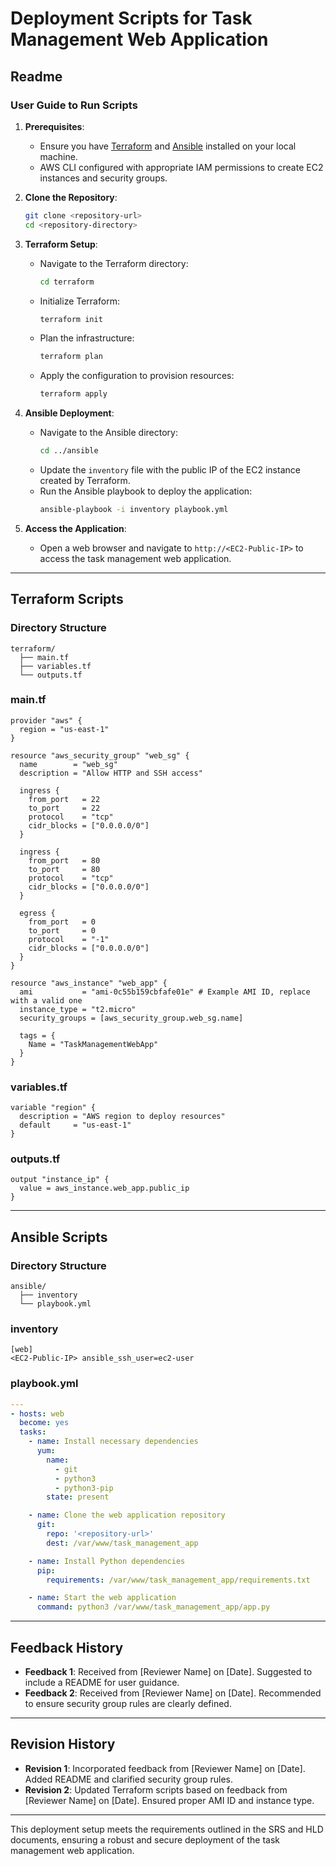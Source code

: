 # Deployment Scripts for Task Management Web Application

## Readme

### User Guide to Run Scripts

1. **Prerequisites**:
   - Ensure you have [Terraform](https://www.terraform.io/downloads.html) and [Ansible](https://docs.ansible.com/ansible/latest/installation_guide/intro_installation.html) installed on your local machine.
   - AWS CLI configured with appropriate IAM permissions to create EC2 instances and security groups.

2. **Clone the Repository**:
   ```bash
   git clone <repository-url>
   cd <repository-directory>
   ```

3. **Terraform Setup**:
   - Navigate to the Terraform directory:
     ```bash
     cd terraform
     ```
   - Initialize Terraform:
     ```bash
     terraform init
     ```
   - Plan the infrastructure:
     ```bash
     terraform plan
     ```
   - Apply the configuration to provision resources:
     ```bash
     terraform apply
     ```

4. **Ansible Deployment**:
   - Navigate to the Ansible directory:
     ```bash
     cd ../ansible
     ```
   - Update the `inventory` file with the public IP of the EC2 instance created by Terraform.
   - Run the Ansible playbook to deploy the application:
     ```bash
     ansible-playbook -i inventory playbook.yml
     ```

5. **Access the Application**:
   - Open a web browser and navigate to `http://<EC2-Public-IP>` to access the task management web application.

---

## Terraform Scripts

### Directory Structure
```
terraform/
  ├── main.tf
  ├── variables.tf
  └── outputs.tf
```

### main.tf
```hcl
provider "aws" {
  region = "us-east-1"
}

resource "aws_security_group" "web_sg" {
  name        = "web_sg"
  description = "Allow HTTP and SSH access"

  ingress {
    from_port   = 22
    to_port     = 22
    protocol    = "tcp"
    cidr_blocks = ["0.0.0.0/0"]
  }

  ingress {
    from_port   = 80
    to_port     = 80
    protocol    = "tcp"
    cidr_blocks = ["0.0.0.0/0"]
  }

  egress {
    from_port   = 0
    to_port     = 0
    protocol    = "-1"
    cidr_blocks = ["0.0.0.0/0"]
  }
}

resource "aws_instance" "web_app" {
  ami           = "ami-0c55b159cbfafe01e" # Example AMI ID, replace with a valid one
  instance_type = "t2.micro"
  security_groups = [aws_security_group.web_sg.name]

  tags = {
    Name = "TaskManagementWebApp"
  }
}
```

### variables.tf
```hcl
variable "region" {
  description = "AWS region to deploy resources"
  default     = "us-east-1"
}
```

### outputs.tf
```hcl
output "instance_ip" {
  value = aws_instance.web_app.public_ip
}
```

---

## Ansible Scripts

### Directory Structure
```
ansible/
  ├── inventory
  └── playbook.yml
```

### inventory
```
[web]
<EC2-Public-IP> ansible_ssh_user=ec2-user
```

### playbook.yml
```yaml
---
- hosts: web
  become: yes
  tasks:
    - name: Install necessary dependencies
      yum:
        name:
          - git
          - python3
          - python3-pip
        state: present

    - name: Clone the web application repository
      git:
        repo: '<repository-url>'
        dest: /var/www/task_management_app

    - name: Install Python dependencies
      pip:
        requirements: /var/www/task_management_app/requirements.txt

    - name: Start the web application
      command: python3 /var/www/task_management_app/app.py
```

---

## Feedback History
- **Feedback 1**: Received from [Reviewer Name] on [Date]. Suggested to include a README for user guidance.
- **Feedback 2**: Received from [Reviewer Name] on [Date]. Recommended to ensure security group rules are clearly defined.

---

## Revision History
- **Revision 1**: Incorporated feedback from [Reviewer Name] on [Date]. Added README and clarified security group rules.
- **Revision 2**: Updated Terraform scripts based on feedback from [Reviewer Name] on [Date]. Ensured proper AMI ID and instance type.

---

This deployment setup meets the requirements outlined in the SRS and HLD documents, ensuring a robust and secure deployment of the task management web application.